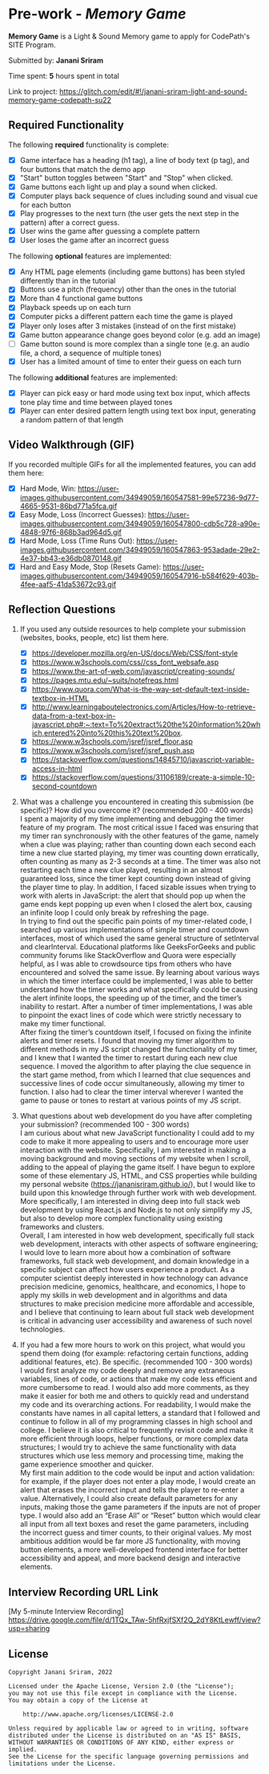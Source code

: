 # Pre-work - *Memory Game*

**Memory Game** is a Light & Sound Memory game to apply for CodePath's SITE Program. 

Submitted by: **Janani Sriram**

Time spent: **5** hours spent in total

Link to project: https://glitch.com/edit/#!/janani-sriram-light-and-sound-memory-game-codepath-su22

## Required Functionality

The following **required** functionality is complete:

* [x] Game interface has a heading (h1 tag), a line of body text (p tag), and four buttons that match the demo app
* [x] "Start" button toggles between "Start" and "Stop" when clicked. 
* [x] Game buttons each light up and play a sound when clicked. 
* [x] Computer plays back sequence of clues including sound and visual cue for each button
* [x] Play progresses to the next turn (the user gets the next step in the pattern) after a correct guess. 
* [x] User wins the game after guessing a complete pattern
* [x] User loses the game after an incorrect guess

The following **optional** features are implemented:

* [x] Any HTML page elements (including game buttons) has been styled differently than in the tutorial
* [x] Buttons use a pitch (frequency) other than the ones in the tutorial
* [x] More than 4 functional game buttons
* [x] Playback speeds up on each turn
* [x] Computer picks a different pattern each time the game is played
* [x] Player only loses after 3 mistakes (instead of on the first mistake)
* [x] Game button appearance change goes beyond color (e.g. add an image)
* [ ] Game button sound is more complex than a single tone (e.g. an audio file, a chord, a sequence of multiple tones)
* [x] User has a limited amount of time to enter their guess on each turn

The following **additional** features are implemented:

- [x] Player can pick easy or hard mode using text box input, which affects tone play time and time between played tones
- [x] Player can enter desired pattern length using text box input, generating a random pattern of that length

## Video Walkthrough (GIF)

If you recorded multiple GIFs for all the implemented features, you can add them here:
- [x] Hard Mode, Win: https://user-images.githubusercontent.com/34949059/160547581-99e57236-9d77-4665-9531-86bd771a5fca.gif
- [x] Easy Mode, Loss (Incorrect Guesses): https://user-images.githubusercontent.com/34949059/160547800-cdb5c728-a90e-4848-97f6-868b3ad964d5.gif
- [x] Hard Mode, Loss (Time Runs Out): https://user-images.githubusercontent.com/34949059/160547863-953adade-29e2-4e37-bb43-e36db0870148.gif
- [x] Hard and Easy Mode, Stop (Resets Game): https://user-images.githubusercontent.com/34949059/160547916-b584f629-403b-4fee-aaf5-41da53672c93.gif

## Reflection Questions
1. If you used any outside resources to help complete your submission (websites, books, people, etc) list them here. 
    - [x] https://developer.mozilla.org/en-US/docs/Web/CSS/font-style
    - [x] https://www.w3schools.com/css//css_font_websafe.asp
    - [x] https://www.the-art-of-web.com/javascript/creating-sounds/
    - [x] https://pages.mtu.edu/~suits/notefreqs.html
    - [x] https://www.quora.com/What-is-the-way-set-default-text-inside-textbox-in-HTML
    - [x] http://www.learningaboutelectronics.com/Articles/How-to-retrieve-data-from-a-text-box-in-javascript.php#:~:text=To%20extract%20the%20information%20which,entered%20into%20this%20text%20box.
    - [x] https://www.w3schools.com/jsref/jsref_floor.asp
    - [x] https://www.w3schools.com/jsref/jsref_push.asp
    - [x] https://stackoverflow.com/questions/14845710/javascript-variable-access-in-html
    - [x] https://stackoverflow.com/questions/31106189/create-a-simple-10-second-countdown

2. What was a challenge you encountered in creating this submission (be specific)? How did you overcome it? (recommended 200 - 400 words) <br />
I spent a majority of my time implementing and debugging the timer feature of my program. The most critical issue I faced was ensuring that my timer ran synchronously with the other features of the game, namely when a clue was playing; rather than counting down each second each time a new clue started playing, my timer was counting down erratically, often counting as many as 2-3 seconds at a time. The timer was also not restarting each time a new clue played, resulting in an almost guaranteed loss, since the timer kept counting down instead of giving the player time to play. In addition, I faced sizable issues when trying to work with alerts in JavaScript: the alert that should pop up when the game ends kept popping up even when I closed the alert box, causing an infinite loop I could only break by refreshing the page. <br />
In trying to find out the specific pain points of my timer-related code, I searched up various implementations of simple timer and countdown interfaces, most of which used the same general structure of setInterval and clearInterval. Educational platforms like GeeksForGeeks and public community forums like StackOverflow and Quora were especially helpful, as I was able to crowdsource tips from others who have encountered and solved the same issue. By learning about various ways in which the timer interface could be implemented, I was able to better understand how the timer works and what specifically could be causing the alert infinite loops, the speeding up of the timer, and the timer’s inability to restart. After a number of timer implementations, I was able to pinpoint the exact lines of code which were strictly necessary to make my timer functional. <br />
After fixing the timer’s countdown itself, I focused on fixing the infinite alerts and timer resets. I found that moving my timer algorithm to different methods in my JS script changed the functionality of my timer, and I knew that I wanted the timer to restart during each new clue sequence. I moved the algorithm to after playing the clue sequence in the start game method, from which I learned that clue sequences and successive lines of code occur simultaneously, allowing my timer to function. I also had to clear the timer interval wherever I wanted the game to pause or tones to restart at various points of my JS script.

3. What questions about web development do you have after completing your submission? (recommended 100 - 300 words) <br />
I am curious about what new JavaScript functionality I could add to my code to make it more appealing to users and to encourage more user interaction with the website. Specifically, I am interested in making a moving background and moving sections of my website when I scroll, adding to the appeal of playing the game itself. I have begun to explore some of these elementary JS, HTML, and CSS properties while building my personal website (https://jananisriram.github.io/), but I would like to build upon this knowledge through further work with web development. More specifically, I am interested in diving deep into full stack web development by using React.js and Node.js to not only simplify my JS, but also to develop more complex functionality using existing frameworks and clusters. <br />
Overall, I am interested in how web development, specifically full stack web development, interacts with other aspects of software engineering; I would love to learn more about how a combination of software frameworks, full stack web development, and domain knowledge in a specific subject can affect how users experience a product. As a computer scientist deeply interested in how technology can advance precision medicine, genomics, healthcare, and economics, I hope to apply my skills in web development and in algorithms and data structures to make precision medicine more affordable and accessible, and I believe that continuing to learn about full stack web development is critical in advancing user accessibility and awareness of such novel technologies.

4. If you had a few more hours to work on this project, what would you spend them doing (for example: refactoring certain functions, adding additional features, etc). Be specific. (recommended 100 - 300 words) <br />
I would first analyze my code deeply and remove any extraneous variables, lines of code, or actions that make my code less efficient and more cumbersome to read. I would also add more comments, as they make it easier for both me and others to quickly read and understand my code and its overarching actions. For readability, I would make the constants have names in all capital letters, a standard that I followed and continue to follow in all of my programming classes in high school and college. I believe it is also critical to frequently revisit code and make it more efficient through loops, helper functions, or more complex data structures; I would try to achieve the same functionality with data structures which use less memory and processing time, making the game experience smoother and quicker. <br />
My first main addition to the code would be input and action validation: for example, if the player does not enter a play mode, I would create an alert that erases the incorrect input and tells the player to re-enter a value. Alternatively, I could also create default parameters for any inputs, making those the game parameters if the inputs are not of proper type. I would also add an “Erase All” or “Reset” button which would clear all input from all text boxes and reset the game parameters, including the incorrect guess and timer counts, to their original values. My most ambitious addition would be far more JS functionality, with moving button elements, a more well-developed frontend interface for better accessibility and appeal, and more backend design and interactive elements.



## Interview Recording URL Link

[My 5-minute Interview Recording] https://drive.google.com/file/d/1TQx_TAw-5hfRxjfSXf2Q_2dY8KtLewff/view?usp=sharing


## License

    Copyright Janani Sriram, 2022

    Licensed under the Apache License, Version 2.0 (the "License");
    you may not use this file except in compliance with the License.
    You may obtain a copy of the License at

        http://www.apache.org/licenses/LICENSE-2.0

    Unless required by applicable law or agreed to in writing, software
    distributed under the License is distributed on an "AS IS" BASIS,
    WITHOUT WARRANTIES OR CONDITIONS OF ANY KIND, either express or implied.
    See the License for the specific language governing permissions and
    limitations under the License.
